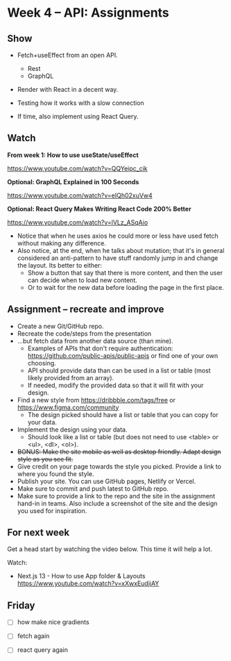 # Week 4 – API: Assignments

## Show

* Fetch+useEffect from an open API.
  - Rest
  - GraphQL
* Render with React in a decent way.
* Testing how it works with a slow connection

* If time, also implement using React Query.

## Watch

**From week 1: How to use useState/useEffect**

https://www.youtube.com/watch?v=QQYeipc_cik

**Optional: GraphQL Explained in 100 Seconds**

https://www.youtube.com/watch?v=eIQh02xuVw4

**Optional: React Query Makes Writing React Code 200% Better**

https://www.youtube.com/watch?v=lVLz_ASqAio

* Notice that when he uses axios he could more or less have used fetch without
  making any difference.
* Also notice, at the end, when he talks about mutation; that it's in general
  considered an anti-pattern to have stuff randomly jump in and change the
  layout. Its better to either:
    - Show a button that say that there is more content, and then the user can
      decide when to load new content.
    - Or to wait for the new data before loading the page in the first place.

## Assignment – recreate and improve

* Create a new Git/GitHub repo.
* Recreate the code/steps from the presentation
* ...but fetch data from another data source (than mine).
  * Examples of APIs that don't require authentication:
    https://github.com/public-apis/public-apis or find one of your own choosing.
  * API should provide data than can be used in a list or table (most likely
    provided from an array).
  * If needed, modify the provided data so that it will fit with your design.
* Find a new style from https://dribbble.com/tags/free or
  https://www.figma.com/community
  * The design picked should have a list or table that you can copy for your
    data.
* Implement the design using your data.
  - Should look like a list or table (but does not need to use \<table\> or
    \<ul\>, \<dl\>, \<ol\>).
* ~~BONUS: Make the site mobile as well as desktop friendly. Adapt design style as
  you see fit.~~
* Give credit on your page towards the style you picked. Provide a link to
  where you found the style.
* Publish your site. You can use GitHub pages, Netlify or Vercel.
* Make sure to commit and push latest to GitHub repo.
* Make sure to provide a link to the repo and the site in the assignment hand-in
  in teams. Also include a screenshot of the site and the design you used for inspiration.

## For next week

Get a head start by watching the video below. This time it will help a lot.

Watch:
* Next.js 13 - How to use App folder & Layouts https://www.youtube.com/watch?v=xXwxEudjiAY


## Friday

- [ ] how make nice gradients
- [ ] fetch again
- [ ] react query again

